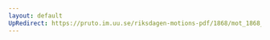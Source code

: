 ```yaml
---
layout: default
UpRedirect: https://pruto.im.uu.se/riksdagen-motions-pdf/1868/mot_1868__fk__27.pdf
---
```

